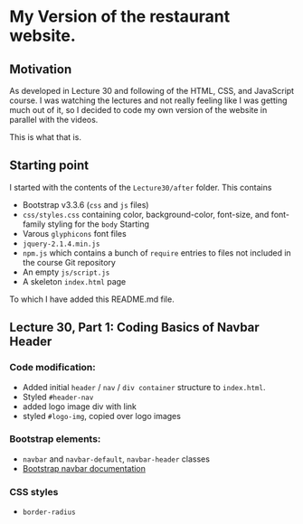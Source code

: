 # My Version of the restaurant website.

## Motivation

As developed in Lecture 30 and following of the HTML, CSS, and JavaScript course.
I was watching the lectures and not really feeling like I was getting much out of
it, so I decided to code my own version of the website in parallel with the videos.

This is what that is.

## Starting point

I started with the contents of the `Lecture30/after` folder. This contains

* Bootstrap v3.3.6 (`css` and `js` files)
* `css/styles.css` containing color, background-color, font-size, and font-family styling for the `body` Starting
* Varous `glyphicons` font files
* `jquery-2.1.4.min.js`
* `npm.js` which contains a bunch of `require` entries to files not included in the course Git repository
* An empty `js/script.js`
* A skeleton `index.html` page

To which I have added this README.md file.

## Lecture 30, Part 1: Coding Basics of Navbar Header

### Code modification:

* Added initial `header` / `nav` / `div container` structure to `index.html`.
* Styled `#header-nav`
* added logo image div with link
* styled `#logo-img`, copied over logo images 

### Bootstrap elements:

* `navbar` and `navbar-default`, `navbar-header` classes
* [Bootstrap navbar documentation](getbootstrap.com/components/#navbar)

### CSS styles

* `border-radius`
